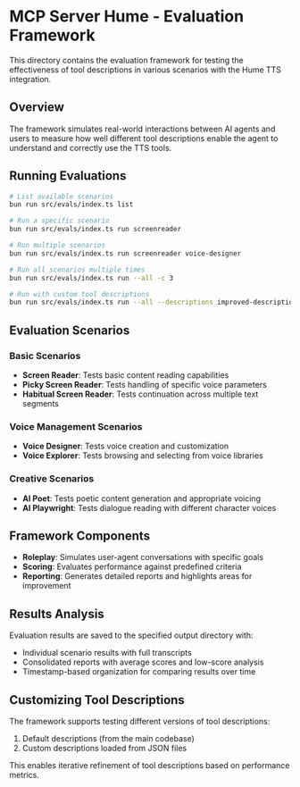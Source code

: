 # MCP Server Hume - Evaluation Framework

This directory contains the evaluation framework for testing the effectiveness of tool descriptions in various scenarios with the Hume TTS integration.

## Overview

The framework simulates real-world interactions between AI agents and users to measure how well different tool descriptions enable the agent to understand and correctly use the TTS tools.

## Running Evaluations

```bash
# List available scenarios
bun run src/evals/index.ts list

# Run a specific scenario
bun run src/evals/index.ts run screenreader

# Run multiple scenarios
bun run src/evals/index.ts run screenreader voice-designer

# Run all scenarios multiple times
bun run src/evals/index.ts run --all -c 3

# Run with custom tool descriptions
bun run src/evals/index.ts run --all --descriptions improved-descriptions.json
```

## Evaluation Scenarios

### Basic Scenarios

- **Screen Reader**: Tests basic content reading capabilities
- **Picky Screen Reader**: Tests handling of specific voice parameters
- **Habitual Screen Reader**: Tests continuation across multiple text segments

### Voice Management Scenarios

- **Voice Designer**: Tests voice creation and customization
- **Voice Explorer**: Tests browsing and selecting from voice libraries

### Creative Scenarios

- **AI Poet**: Tests poetic content generation and appropriate voicing
- **AI Playwright**: Tests dialogue reading with different character voices

## Framework Components

- **Roleplay**: Simulates user-agent conversations with specific goals
- **Scoring**: Evaluates performance against predefined criteria
- **Reporting**: Generates detailed reports and highlights areas for improvement

## Results Analysis

Evaluation results are saved to the specified output directory with:

- Individual scenario results with full transcripts
- Consolidated reports with average scores and low-score analysis
- Timestamp-based organization for comparing results over time

## Customizing Tool Descriptions

The framework supports testing different versions of tool descriptions:

1. Default descriptions (from the main codebase)
2. Custom descriptions loaded from JSON files

This enables iterative refinement of tool descriptions based on performance metrics.
